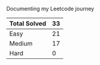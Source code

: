 Documenting my Leetcode journey


Total Solved  | 33
------------- | ------------
Easy  | 21
Medium  | 17
Hard  | 0

